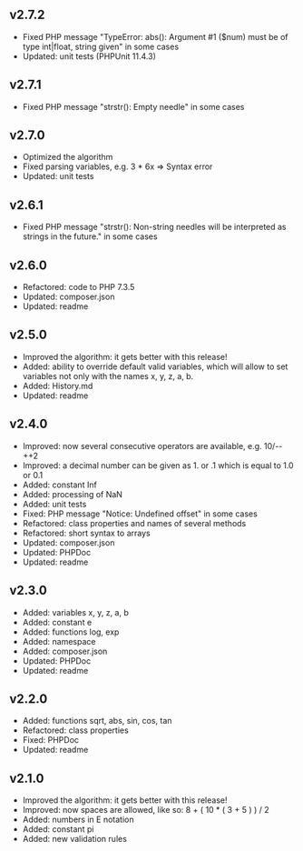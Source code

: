 ## v2.7.2

* Fixed PHP message "TypeError: abs(): Argument #1 ($num) must be of type int|float, string given" in some cases
* Updated: unit tests (PHPUnit 11.4.3)

## v2.7.1

* Fixed PHP message "strstr(): Empty needle" in some cases

## v2.7.0

* Optimized the algorithm
* Fixed parsing variables, e.g. 3 * 6x => Syntax error
* Updated: unit tests

## v2.6.1

* Fixed PHP message "strstr(): Non-string needles will be interpreted as strings in the future." in some cases

## v2.6.0

* Refactored: code to PHP 7.3.5
* Updated: composer.json
* Updated: readme

## v2.5.0

* Improved the algorithm: it gets better with this release!
* Added: ability to override default valid variables, which will allow to set variables not only with the names x, y, z, a, b.
* Added: History.md
* Updated: readme

## v2.4.0

* Improved: now several consecutive operators are available, e.g. 10/--++2
* Improved: a decimal number can be given as 1. or .1 which is equal to 1.0 or 0.1
* Added: constant Inf
* Added: processing of NaN
* Added: unit tests
* Fixed: PHP message "Notice: Undefined offset" in some cases
* Refactored: class properties and names of several methods
* Refactored: short syntax to arrays
* Updated: composer.json
* Updated: PHPDoc
* Updated: readme

## v2.3.0

* Added: variables x, y, z, a, b
* Added: constant e
* Added: functions log, exp
* Added: namespace
* Added: composer.json
* Updated: PHPDoc
* Updated: readme

## v2.2.0

* Added: functions sqrt, abs, sin, cos, tan
* Refactored: class properties
* Fixed: PHPDoc
* Updated: readme

## v2.1.0

* Improved the algorithm: it gets better with this release!
* Improved: now spaces are allowed, like so: 8 + ( 10 * ( 3 + 5 ) ) / 2
* Added: numbers in E notation
* Added: constant pi
* Added: new validation rules
